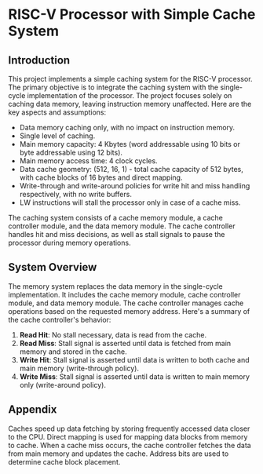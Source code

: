 # RISC-V Processor with Simple Cache System

## Introduction

This project implements a simple caching system for the RISC-V processor. The primary objective is to integrate the caching system with the single-cycle implementation of the processor. The project focuses solely on caching data memory, leaving instruction memory unaffected. Here are the key aspects and assumptions:

- Data memory caching only, with no impact on instruction memory.
- Single level of caching.
- Main memory capacity: 4 Kbytes (word addressable using 10 bits or byte addressable using 12 bits).
- Main memory access time: 4 clock cycles.
- Data cache geometry: (512, 16, 1) - total cache capacity of 512 bytes, with cache blocks of 16 bytes and direct mapping.
- Write-through and write-around policies for write hit and miss handling respectively, with no write buffers.
- LW instructions will stall the processor only in case of a cache miss.

The caching system consists of a cache memory module, a cache controller module, and the data memory module. The cache controller handles hit and miss decisions, as well as stall signals to pause the processor during memory operations.

## System Overview

The memory system replaces the data memory in the single-cycle implementation. It includes the cache memory module, cache controller module, and data memory module. The cache controller manages cache operations based on the requested memory address. Here's a summary of the cache controller's behavior:

1. **Read Hit**: No stall necessary, data is read from the cache.
2. **Read Miss**: Stall signal is asserted until data is fetched from main memory and stored in the cache.
3. **Write Hit**: Stall signal is asserted until data is written to both cache and main memory (write-through policy).
4. **Write Miss**: Stall signal is asserted until data is written to main memory only (write-around policy).

## Appendix

Caches speed up data fetching by storing frequently accessed data closer to the CPU. Direct mapping is used for mapping data blocks from memory to cache. When a cache miss occurs, the cache controller fetches the data from main memory and updates the cache. Address bits are used to determine cache block placement.
